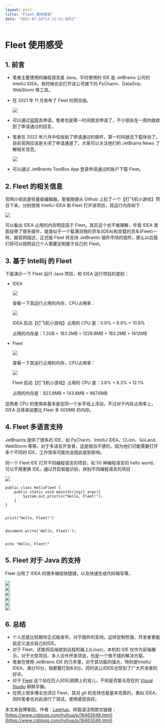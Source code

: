 ```yaml
---
layout: post
title: "Fleet 使用感受"
date: "2022-07-10T12:31:52.985Z"
---
```

Fleet 使用感受
==========

1\. 前言
------

*   笔者主要使用的编程语言是 Java。平时使用的 IDE 是 JetBrains 公司的 IntelliJ IDEA。有时候也会打开该公司旗下的 PyCharm、DataGrip、WebStorm 等工具。
    
*   在 2021 年 11 月发布了 Fleet 的预览版。
    
    ![](https://img2022.cnblogs.com/blog/1681961/202207/1681961-20220710131144996-363275132.png)
    
*   可以通过[官网](https://www.jetbrains.com/zh-cn/fleet/)去申请。笔者也是第一时间就去申请了，不少朋友在一周内就收到了申请通过的回复。
    
*   笔者在 2022 年六月中旬收到了申请通过的邮件，第一时间就去下载体验了。目前官网应该是关闭了申请通道了，大家可以关注他们的 JetBrains News 了解相关信息。
    
    ![](https://img2022.cnblogs.com/blog/1681961/202207/1681961-20220710131232064-1715789540.png)
    
*   可以通过 JetBraints ToolBox App 登录申请通过的账户下载 Fleet。
    

2\. Fleet 的相关信息
---------------

官网介绍说是轻量级编辑器，笔者随便从 Github 上拉了一个【打飞机小游戏】项目下来，分别使用 IntelliJ IDEA 和 Fleet 打开该项目，其运行内存如下：

![](https://img2022.cnblogs.com/blog/1681961/202207/1681961-20220710131252498-209666835.png)

可以看出 IDEA 占用的内存明显高于 Fleet。其实这个也不难理解，毕竟 IDEA 里面自带了很多插件，就类似于一个载满货物的货车(IDEA)和空载的货车(Fleet)一样。据官网描述，正式版 Fleet 将支持 JetBraints 插件市场的插件。那么以后我们将可以按照自己个人需要定制属于自己的 Fleet。

3\. 基于 Intellij 的 Fleet
-----------------------

下面演示一下 Fleet 运行 Java 项目，和 IDEA 运行项目的差别：

*   IDEA
    
    ![](https://img2022.cnblogs.com/blog/1681961/202207/1681961-20220710131338739-53144568.png)
    
    查看一下其运行占用的内存，CPU占用率：
    
    ![](https://img2022.cnblogs.com/blog/1681961/202207/1681961-20220710131357901-475232076.png)
    
    IDEA 启动【打飞机小游戏】占用的 CPU 是：0.9% + 9.9% = 10.8%
    
    占用的内存是：1.2GB + 183.2MB = 1228.8MB + 183.2MB = 1412MB
    
*   Fleet
    
    ![](https://img2022.cnblogs.com/blog/1681961/202207/1681961-20220710131424809-1493619990.png)
    
    查看一下其运行占用的内存，CPU占用率：
    
    ![](https://img2022.cnblogs.com/blog/1681961/202207/1681961-20220710131442726-606530249.png)
    
    Fleet 启动【打飞机小游戏】占用的 CPU 是：3.8% + 8.3% = 12.1%
    
    占用的内存是：823.8MB + 143.8MB = 967.6MB
    

这两者 CPU 的使用率基本是在同一个水平线上浮动，不过对于内存占用率上，IDEA 总体来说要比 Fleet 多 500MB 的内存。

4\. Fleet 多语言支持
---------------

JetBraints 提供了很多的 IDE，如 PyCharm、IntelliJ IDEA、CLion、GoLand、WebStorm 等等。对于多语言开发者，这是相当不便的，因为他们可能需要打开多个不同的 IDE，工作效率可能也会因此收到影响。

同一个 Fleet IDE 打开不同编程语言的项目，如 50 种编程语言的 hello world，可以不用更换 IDE。通过开启智能识别，辨别不同编程语言的项目

![](https://img2022.cnblogs.com/blog/1681961/202207/1681961-20220710131504262-78915795.png)

    public class HelloFleet {
        public static void main(String[] args){
            System.out.println("Hello, Fleet!");
        }
    }
    

    print("Hello, Fleet!")
    

    document.write('Hello, Fleet!');
    

    echo "Hello, Fleet!"
    

5\. Fleet 对于 Java 的支持
---------------------

Fleet 沿用了 IDEA 的很多编程快捷键，以及快速生成代码缩写等。

![](https://img2022.cnblogs.com/blog/1681961/202207/1681961-20220710131552955-306019677.png)  
![](https://img2022.cnblogs.com/blog/1681961/202207/1681961-20220710131603310-1739551947.png)  
![](https://img2022.cnblogs.com/blog/1681961/202207/1681961-20220710131611432-1242454012.png)  
![](https://img2022.cnblogs.com/blog/1681961/202207/1681961-20220710131618017-1846501440.png)  
![](https://img2022.cnblogs.com/blog/1681961/202207/1681961-20220710131624679-1911546599.png)  
![](https://img2022.cnblogs.com/blog/1681961/202207/1681961-20220710131632187-1208119648.png)

6\. 总结
------

*   个人还是比较期待正式版发布，对于插件的支持。这样定制性强，开发者更能自定义适合自己的IDE。
*   对于 Fleet，还能将后端放到远程机器上(Linux)，本机的 IDE 仅作为前端展示。对于大型项目、多人合作开发项目，也是一个很不错的解决方案。
*   笔者在使用 JetBrains IDE 的几年里，对于其功能的强大，特别是IntelliJ IDEA，满分10分，我都要打到8.8分。同时该公司IDE也受到了广大开发者的好评。
*   对于 [Fleet](https://www.jetbrains.com/zh-cn/fleet/) 这个站在巨人(IDE)肩膀上的宠儿，不知是否能与现在的 [Visual Studio](https://code.visualstudio.com/) 掰掰手腕。
*   在网上很多博主也评过 Fleet，其对 git 的支持也是基本完善的，类似 IDEA，同时笔者也对此进行了测试，使用感受良好。

本文来自博客园，作者：[LeeHua](https://www.cnblogs.com/liyihua/)，转载请注明原文链接：[https://www.cnblogs.com/liyihua/p/16463048.html](https://www.cnblogs.com/liyihua/p/16463048.html)